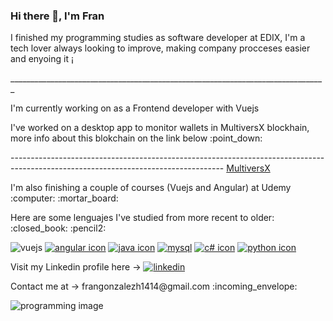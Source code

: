 ### Hi there 👋, I'm Fran 
<p>I finished my programming studies as software developer at EDIX, I'm a tech lover always looking to improve, making company procceses easier and enyoing it ¡</p>
_______________________________________________________________________________
<p></p>

<p></p><p>I'm currently working on as a Frontend developer with Vuejs</p>   

<p>I've worked on a desktop app to monitor wallets in MultiversX blockhain, more info about this blokchain on the link below :point_down:</p>
 -----------------------------------------------------------------------------------------------------------------------------------        <a href="https://multiversx.com/">MultiversX<a>
 <p></p>
 <p>I'm also finishing a couple of courses (Vuejs and Angular) at Udemy :computer:  :mortar_board:</p>
 <p>Here are some lenguajes I've studied from more recent to older: :closed_book: :pencil2:</p>

![vuejs](https://user-images.githubusercontent.com/79333745/229929814-4e28777a-6566-4459-b3dc-ea6fa0cb6ce3.jpg)
[![angular icon](https://user-images.githubusercontent.com/79333745/217877273-06236da3-43b9-427d-9690-2be0189fe984.jpg)](https://angular.io/)
[![java icon](https://user-images.githubusercontent.com/79333745/171213675-830411cd-5d0e-489b-8514-e1359b32b278.jpg)](https://www.java.com/es/)
[![mysql](https://user-images.githubusercontent.com/79333745/171213680-716c0a9d-e9b4-415c-b514-df55dbdfc3aa.jpg)](https://www.mysql.com/)
[![c# icon](https://user-images.githubusercontent.com/79333745/171213648-bbf56ed7-63aa-4e48-8192-49f2708ea905.jpg)](https://docs.microsoft.com/en-us/dotnet/csharp/)
[![python icon](https://user-images.githubusercontent.com/79333745/171213682-a85a3138-dadf-4057-a754-3d04f72e3ca5.jpg)](https://www.python.org/)

Visit my Linkedin profile here -> [![linkedin](https://user-images.githubusercontent.com/79333745/171216353-31279b54-c653-4fd3-8448-b0849708908a.jpg)](https://www.linkedin.com/in/francisco-miguel-gonz%C3%A1lez-herrera-/)
<p>Contact me at -> frangonzalezh1414@gmail.com :incoming_envelope:</p>

![programming image](https://user-images.githubusercontent.com/79333745/171206277-f98f8d3c-95b8-463f-aee1-d2950bda8ee3.jpg)

